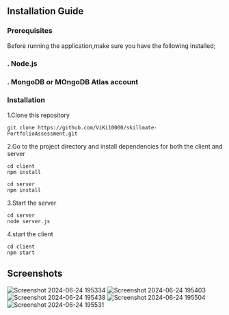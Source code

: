 ## Installation Guide

### Prerequisites

   Before running the application,make sure you have the following installed;

### . Node.js
### . MongoDB or MOngoDB Atlas account

### Installation

   1.Clone this repository
   ```
git clone https://github.com/ViKi10000/skillmate-PortfolioAssessment.git
  ```
   2.Go to the project directory and install dependencies for both the client and server
   ```
cd client
npm install
```
```
cd server
npm install
```
  3.Start the server
  ```
cd server
node server.js
```
  4.start the client
  ```
cd client
npm start
```

## Screenshots

![Screenshot 2024-06-24 195334](https://github.com/ViKi10000/skillmate-PortfolioAssessment/assets/128831961/95614079-15e5-419d-a42c-beeb71bf557d)
![Screenshot 2024-06-24 195403](https://github.com/ViKi10000/skillmate-PortfolioAssessment/assets/128831961/5b42bb48-54db-4a71-bce8-586d9fd16303)
![Screenshot 2024-06-24 195438](https://github.com/ViKi10000/skillmate-PortfolioAssessment/assets/128831961/870b3299-c982-4937-90aa-dae6aac039fc)
![Screenshot 2024-06-24 195504](https://github.com/ViKi10000/skillmate-PortfolioAssessment/assets/128831961/4249c90b-701e-4df5-80c1-4a14b0c9a7e5)
![Screenshot 2024-06-24 195531](https://github.com/ViKi10000/skillmate-PortfolioAssessment/assets/128831961/f9001e27-4212-4ab7-9193-c5521c1e3162)
